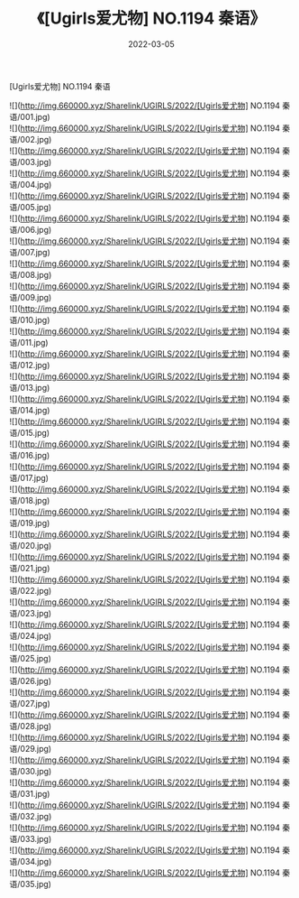 ﻿---
layout: post
title:  《[Ugirls爱尤物] NO.1194 秦语》
date:   2022-03-05
img: http://img.660000.xyz/Sharelink/UGIRLS/2022/[Ugirls爱尤物] NO.1194 秦语/000.jpg
categories: [美女, 清纯, 唯美]
---

[Ugirls爱尤物] NO.1194 秦语

 ![](http://img.660000.xyz/Sharelink/UGIRLS/2022/[Ugirls爱尤物] NO.1194 秦语/001.jpg) <br>![](http://img.660000.xyz/Sharelink/UGIRLS/2022/[Ugirls爱尤物] NO.1194 秦语/002.jpg) <br>![](http://img.660000.xyz/Sharelink/UGIRLS/2022/[Ugirls爱尤物] NO.1194 秦语/003.jpg) <br>![](http://img.660000.xyz/Sharelink/UGIRLS/2022/[Ugirls爱尤物] NO.1194 秦语/004.jpg) <br>![](http://img.660000.xyz/Sharelink/UGIRLS/2022/[Ugirls爱尤物] NO.1194 秦语/005.jpg) <br>![](http://img.660000.xyz/Sharelink/UGIRLS/2022/[Ugirls爱尤物] NO.1194 秦语/006.jpg) <br>![](http://img.660000.xyz/Sharelink/UGIRLS/2022/[Ugirls爱尤物] NO.1194 秦语/007.jpg) <br>![](http://img.660000.xyz/Sharelink/UGIRLS/2022/[Ugirls爱尤物] NO.1194 秦语/008.jpg) <br>![](http://img.660000.xyz/Sharelink/UGIRLS/2022/[Ugirls爱尤物] NO.1194 秦语/009.jpg) <br>![](http://img.660000.xyz/Sharelink/UGIRLS/2022/[Ugirls爱尤物] NO.1194 秦语/010.jpg) <br>![](http://img.660000.xyz/Sharelink/UGIRLS/2022/[Ugirls爱尤物] NO.1194 秦语/011.jpg) <br>![](http://img.660000.xyz/Sharelink/UGIRLS/2022/[Ugirls爱尤物] NO.1194 秦语/012.jpg) <br>![](http://img.660000.xyz/Sharelink/UGIRLS/2022/[Ugirls爱尤物] NO.1194 秦语/013.jpg) <br>![](http://img.660000.xyz/Sharelink/UGIRLS/2022/[Ugirls爱尤物] NO.1194 秦语/014.jpg) <br>![](http://img.660000.xyz/Sharelink/UGIRLS/2022/[Ugirls爱尤物] NO.1194 秦语/015.jpg) <br>![](http://img.660000.xyz/Sharelink/UGIRLS/2022/[Ugirls爱尤物] NO.1194 秦语/016.jpg) <br>![](http://img.660000.xyz/Sharelink/UGIRLS/2022/[Ugirls爱尤物] NO.1194 秦语/017.jpg) <br>![](http://img.660000.xyz/Sharelink/UGIRLS/2022/[Ugirls爱尤物] NO.1194 秦语/018.jpg) <br>![](http://img.660000.xyz/Sharelink/UGIRLS/2022/[Ugirls爱尤物] NO.1194 秦语/019.jpg) <br>![](http://img.660000.xyz/Sharelink/UGIRLS/2022/[Ugirls爱尤物] NO.1194 秦语/020.jpg) <br>![](http://img.660000.xyz/Sharelink/UGIRLS/2022/[Ugirls爱尤物] NO.1194 秦语/021.jpg) <br>![](http://img.660000.xyz/Sharelink/UGIRLS/2022/[Ugirls爱尤物] NO.1194 秦语/022.jpg) <br>![](http://img.660000.xyz/Sharelink/UGIRLS/2022/[Ugirls爱尤物] NO.1194 秦语/023.jpg) <br>![](http://img.660000.xyz/Sharelink/UGIRLS/2022/[Ugirls爱尤物] NO.1194 秦语/024.jpg) <br>![](http://img.660000.xyz/Sharelink/UGIRLS/2022/[Ugirls爱尤物] NO.1194 秦语/025.jpg) <br>![](http://img.660000.xyz/Sharelink/UGIRLS/2022/[Ugirls爱尤物] NO.1194 秦语/026.jpg) <br>![](http://img.660000.xyz/Sharelink/UGIRLS/2022/[Ugirls爱尤物] NO.1194 秦语/027.jpg) <br>![](http://img.660000.xyz/Sharelink/UGIRLS/2022/[Ugirls爱尤物] NO.1194 秦语/028.jpg) <br>![](http://img.660000.xyz/Sharelink/UGIRLS/2022/[Ugirls爱尤物] NO.1194 秦语/029.jpg) <br>![](http://img.660000.xyz/Sharelink/UGIRLS/2022/[Ugirls爱尤物] NO.1194 秦语/030.jpg) <br>![](http://img.660000.xyz/Sharelink/UGIRLS/2022/[Ugirls爱尤物] NO.1194 秦语/031.jpg) <br>![](http://img.660000.xyz/Sharelink/UGIRLS/2022/[Ugirls爱尤物] NO.1194 秦语/032.jpg) <br>![](http://img.660000.xyz/Sharelink/UGIRLS/2022/[Ugirls爱尤物] NO.1194 秦语/033.jpg) <br>![](http://img.660000.xyz/Sharelink/UGIRLS/2022/[Ugirls爱尤物] NO.1194 秦语/034.jpg) <br>![](http://img.660000.xyz/Sharelink/UGIRLS/2022/[Ugirls爱尤物] NO.1194 秦语/035.jpg) <br>